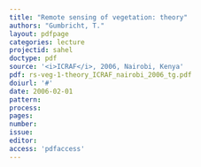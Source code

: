 ```yaml
---
title: "Remote sensing of vegetation: theory"
authors: "Gumbricht, T."
layout: pdfpage
categories: lecture
projectid: sahel
doctype: pdf
source: '<i>ICRAF</i>, 2006, Nairobi, Kenya'
pdf: rs-veg-1-theory_ICRAF_nairobi_2006_tg.pdf
doiurl: '#'
date: 2006-02-01
pattern:
process:
pages:
number:
issue:
editor:
access: 'pdfaccess'
---
```

